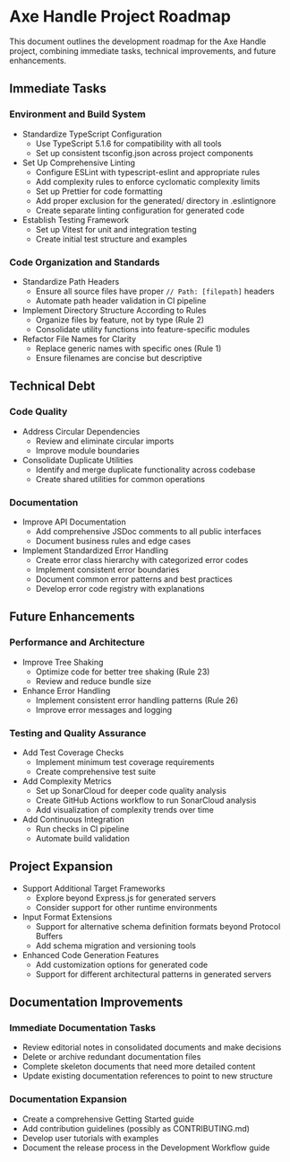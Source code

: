 # Axe Handle Project Roadmap

This document outlines the development roadmap for the Axe Handle project, combining immediate tasks, technical improvements, and future enhancements.

## Immediate Tasks

### Environment and Build System
- Standardize TypeScript Configuration
  - Use TypeScript 5.1.6 for compatibility with all tools
  - Set up consistent tsconfig.json across project components
- Set Up Comprehensive Linting
  - Configure ESLint with typescript-eslint and appropriate rules
  - Add complexity rules to enforce cyclomatic complexity limits
  - Set up Prettier for code formatting
  - Add proper exclusion for the generated/ directory in .eslintignore
  - Create separate linting configuration for generated code
- Establish Testing Framework
  - Set up Vitest for unit and integration testing
  - Create initial test structure and examples

### Code Organization and Standards
- Standardize Path Headers
  - Ensure all source files have proper `// Path: [filepath]` headers
  - Automate path header validation in CI pipeline
- Implement Directory Structure According to Rules
  - Organize files by feature, not by type (Rule 2)
  - Consolidate utility functions into feature-specific modules
- Refactor File Names for Clarity
  - Replace generic names with specific ones (Rule 1)
  - Ensure filenames are concise but descriptive

## Technical Debt

### Code Quality
- Address Circular Dependencies
  - Review and eliminate circular imports
  - Improve module boundaries
- Consolidate Duplicate Utilities
  - Identify and merge duplicate functionality across codebase
  - Create shared utilities for common operations

### Documentation
- Improve API Documentation
  - Add comprehensive JSDoc comments to all public interfaces
  - Document business rules and edge cases
- Implement Standardized Error Handling
  - Create error class hierarchy with categorized error codes
  - Implement consistent error boundaries
  - Document common error patterns and best practices
  - Develop error code registry with explanations

## Future Enhancements

### Performance and Architecture
- Improve Tree Shaking
  - Optimize code for better tree shaking (Rule 23)
  - Review and reduce bundle size
- Enhance Error Handling
  - Implement consistent error handling patterns (Rule 26)
  - Improve error messages and logging

### Testing and Quality Assurance
<!-- These items are confirmed as still relevant and desired -->
- Add Test Coverage Checks
  - Implement minimum test coverage requirements
  - Create comprehensive test suite
- Add Complexity Metrics
  - Set up SonarCloud for deeper code quality analysis
  - Create GitHub Actions workflow to run SonarCloud analysis
  - Add visualization of complexity trends over time
- Add Continuous Integration
  - Run checks in CI pipeline
  - Automate build validation

## Project Expansion

<!-- These expansion plans are confirmed as accurate and desired -->
- Support Additional Target Frameworks
  - Explore beyond Express.js for generated servers
  - Consider support for other runtime environments
- Input Format Extensions
  - Support for alternative schema definition formats beyond Protocol Buffers
  - Add schema migration and versioning tools
- Enhanced Code Generation Features
  - Add customization options for generated code
  - Support for different architectural patterns in generated servers

## Documentation Improvements

### Immediate Documentation Tasks
- Review editorial notes in consolidated documents and make decisions
- Delete or archive redundant documentation files
- Complete skeleton documents that need more detailed content
- Update existing documentation references to point to new structure

### Documentation Expansion
- Create a comprehensive Getting Started guide
- Add contribution guidelines (possibly as CONTRIBUTING.md)
- Develop user tutorials with examples
- Document the release process in the Development Workflow guide
